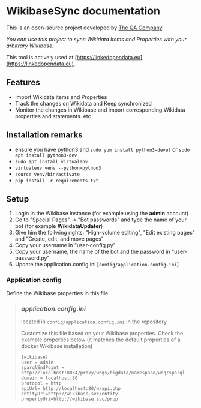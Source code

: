 # WikibaseSync documentation
This is an open-source project developed by [The QA Company](https://the-qa-company.com).

*You can use this project to sync Wikidata Items and Properties with your arbitrary Wikibase.*

This tool is actively used at [https://linkedopendata.eu](https://linkedopendata.eu).

## Features
* Import Wikidata items and Properties
* Track the changes on Wikidata and Keep synchronized
* Monitor the changes in Wikibase and import corresponding Wikidata properties and statements. etc 

## Installation remarks

- ensure you have python3 and `sudo yum install python3-devel` or `sudo apt install python3-dev`
- `sudo apt install virtualenv`
- `virtualenv venv --python=python3`
- `source venv/bin/activate`
- `pip install -r requirements.txt`

## Setup

 1. Login in the Wikibase instance (for example using the **admin** account)
 2. Go to "Special Pages" -> "Bot passwords" and type the name of your bot (for example **WikidataUpdater**)
 3. Give him the follwing rights: "High-volume editing", "Edit existing pages" and "Create, edit, and move pages"
 4. Copy your username in "user-config.py"
 5. Copy your username, the name of the bot and the password in "user-password.py"
 6. Update the application.config.ini  [`config/application.config.ini`]
     
### Application config

Define the Wikibase properties in this file. 
> ### *application.config.ini*
>
> located in `config/application.config.ini` in the repository 
>   
>  Customize this file based on your Wikibase properties. Check the example properties below (it matches the default properties of a docker Wikibase installation)
> 
>  ```
> [wikibase]
> user = admin
> sparqlEndPoint = http://localhost:8834/proxy/wdqs/bigdata/namespace/wdq/sparql
> domain = localhost:80
> protocol = http
> apiUrl= http://localhost:80/w/api.php
> entityUri=http://wikibase.svc/entity
> propertyUri=http://wikibase.svc/prop
> 
>  ```
